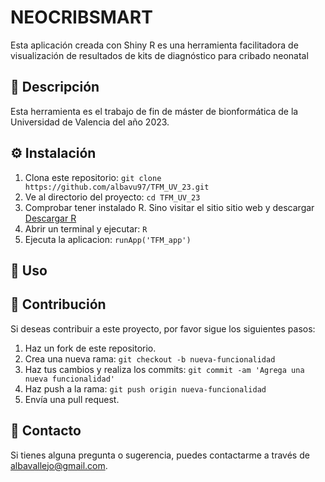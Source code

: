 # NEOCRIBSMART
Esta aplicación creada con Shiny R es una herramienta facilitadora de visualización de resultados de kits de diagnóstico para cribado neonatal

## 📝 Descripción
Esta herramienta es el trabajo de fin de máster de bionformática de la Universidad de Valencia del año 2023.

## ⚙️ Instalación

1. Clona este repositorio: `git clone https://github.com/albavu97/TFM_UV_23.git`
2. Ve al directorio del proyecto: `cd TFM_UV_23`
3. Comprobar tener instalado R. Sino visitar el sitio sitio web y descargar [Descargar R](https://cran.rstudio.com/)
4. Abrir un terminal y ejecutar: `R`
5. Ejecuta la aplicacion: `runApp('TFM_app')`

## 🚀 Uso

## 🤝 Contribución

Si deseas contribuir a este proyecto, por favor sigue los siguientes pasos:

1. Haz un fork de este repositorio.
2. Crea una nueva rama: `git checkout -b nueva-funcionalidad`
3. Haz tus cambios y realiza los commits: `git commit -am 'Agrega una nueva funcionalidad'`
4. Haz push a la rama: `git push origin nueva-funcionalidad`
5. Envía una pull request.

## 📧 Contacto

Si tienes alguna pregunta o sugerencia, puedes contactarme a través de [albavallejo@gmail.com](albavallejo@gmail.com).


